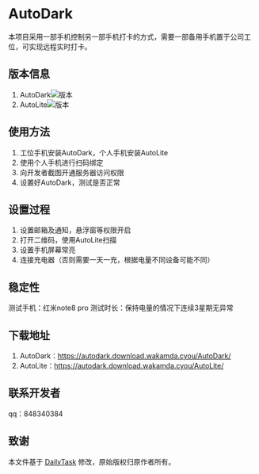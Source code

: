 # AutoDark
本项目采用一部手机控制另一部手机打卡的方式，需要一部备用手机置于公司工位，可实现远程实时打卡。

## 版本信息
1. AutoDark![版本](https://img.shields.io/badge/version-v2.2-blue)
2. AutoLite![版本](https://img.shields.io/badge/version-v2.1-blue)

## 使用方法
1. 工位手机安装AutoDark，个人手机安装AutoLite
2. 使用个人手机进行扫码绑定
3. 向开发者截图开通服务器访问权限
4. 设置好AutoDark，测试是否正常

## 设置过程
1. 设置邮箱及通知，悬浮窗等权限开启
2. 打开二维码，使用AutoLite扫描
3. 设置手机屏幕常亮
4. 连接充电器（否则需要一天一充，根据电量不同设备可能不同）

## 稳定性
测试手机：红米note8 pro
测试时长：保持电量的情况下连续3星期无异常

## 下载地址
1. AutoDark：https://autodark.download.wakamda.cyou/AutoDark/
2. AutoLite：https://autodark.download.wakamda.cyou/AutoLite/

## 联系开发者
qq：848340384

## 致谢
本文件基于 [DailyTask](https://github.com/AndroidCoderPeng/DailyTask) 修改，原始版权归原作者所有。
